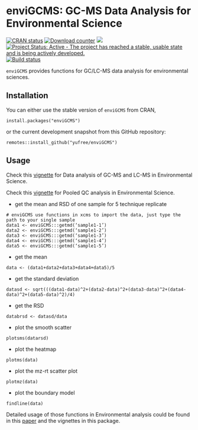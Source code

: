 enviGCMS: GC-MS Data Analysis for Environmental Science
================

[![CRAN status](http://www.r-pkg.org/badges/version/enviGCMS)](https://cran.r-project.org/package=enviGCMS) [![Download counter](http://cranlogs.r-pkg.org/badges/enviGCMS)](https://cran.r-project.org/package=enviGCMS) [![](https://cranlogs.r-pkg.org/badges/grand-total/enviGCMS)](https://cran.r-project.org/package=enviGCMS) [![Project Status: Active - The project has reached a stable, usable state and is being actively developed.](https://www.repostatus.org/badges/latest/active.svg)](https://www.repostatus.org/#active) [![Build status](https://api.travis-ci.org/yufree/enviGCMS.svg?branch=master)](https://travis-ci.org/yufree/enviGCMS)

`enviGCMS` provides functions for GC/LC-MS data analysis for environmental sciences.

Installation
------------

You can either use the stable version of `enviGCMS` from CRAN,

``` {r}
install.packages("enviGCMS")
```

or the current development snapshot from this GitHub repository:

``` {r}
remotes::install_github("yufree/enviGCMS")
```

Usage
-----

Check this [vignette](http://yufree.github.io/enviGCMS/articles/GCMSDA.html) for Data analysis of GC-MS and LC-MS in Environmental Science.

Check this [vignette](http://yufree.github.io/enviGCMS/articles/PooledQC.html) for Pooled QC analysis in Environmental Science.

- get the mean and RSD of one sample for 5 technique replicate

~~~
# enviGCMS use functions in xcms to import the data, just type the path to your single sample
data1 <- enviGCMS:::getmd(‘sample1-1’)
data2 <- enviGCMS:::getmd(‘sample1-2’)
data3 <- enviGCMS:::getmd(‘sample1-3’)
data4 <- enviGCMS:::getmd(‘sample1-4’)
data5 <- enviGCMS:::getmd(‘sample1-5’)
~~~

- get the mean

~~~
data <- (data1+data2+data3+data4+data5)/5
~~~

- get the standard deviation

~~~
datasd <- sqrt(((data1-data)^2+(data2-data)^2+(data3-data)^2+(data4-data)^2+(data5-data)^2)/4)
~~~

- get the RSD

~~~
databrsd <- datasd/data
~~~

- plot the smooth scatter

~~~
plotsms(datarsd)
~~~

- plot the heatmap

~~~
plotms(data)
~~~

- plot the mz-rt scatter plot

~~~
plotmz(data)
~~~

- plot the boundary model

~~~
findline(data)
~~~

Detailed usage of those functions in Environmental analysis could be found in this [paper](https://www.sciencedirect.com/science/article/pii/S0039914016309298) and the vignettes in this package.

